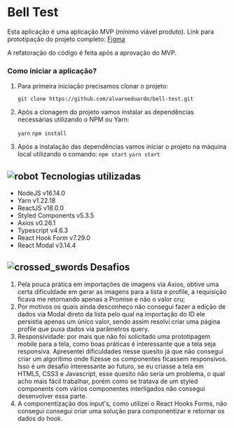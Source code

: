 # Bell Test
Esta aplicação é uma aplicação MVP (mínimo viável produto).
Link para prototipação do projeto completo: [Figma](https://www.figma.com/proto/DSSjc7SrtR9MudyI6Ettb5/Bell-Test?node-id=1:2&scaling=scale-down&page-id=0:1&starting-point-node-id=1:2)

A refatoração do código é feita após a aprovação do MVP.

### Como iniciar a aplicação?
1. Para primeira iniciação precisamos clonar o projeto:

    `git clone https://github.com/alvaroeduardo/bell-test.git`

2. Após a clonagem do projeto vamos instalar as dependências necessárias utilizando o NPM ou Yarn:

	`yarn`
	`npm install`

3. Após a instalação das dependências vamos iniciar o projeto na máquina local utilizando o comando:
	`npm start`
	`yarn start`

## ![robot](https://github.githubassets.com/images/icons/emoji/unicode/1f916.png)  Tecnologias utilizadas

-   NodeJS v16.14.0
-   Yarn v1.22.18
-   ReactJS v18.0.0
-   Styled Components v5.3.5
-   Axios v0.26.1
-   Typescript v4.6.3
-   React Hook Form v7.29.0
-   React Modal v3.14.4

## ![crossed_swords](https://github.githubassets.com/images/icons/emoji/unicode/2694.png)  Desafios

1. Pela pouca prática em importações de imagens via Axios, obtive uma certa dificuldade em gerar as imagens para a lista e profile, a requisição ficava me retornando apenas a Promise e não o valor cru;
2. Por motivos os quais ainda desconheço não consegui fazer a edição de dados via Modal direto da lista pelo qual na importação do ID ele persistia apenas um único valor, sendo assim resolvi criar uma página profile que puxa dados via parâmetros query.
3.  Responsividade: por mais que não foi solicitado uma prototipagem mobile para a tela, como boas práticas é interessante que a tela seja responsiva. Apresentei dificuldades nesse quesito já que não consegui criar um algorítimo onde fizesse os componentes ficassem responsivos. Isso é um desafio interessante ao futuro, se eu criasse a tela em HTML5, CSS3 e Javascript, esse quesito não seria um problema, o qual acho mais fácil trabalhar, porém como se tratava de um styled components com vários componentes interligados não consegui desenvolver essa parte.
4.  A componentização dos input's, como utilizei o React Hooks Forms, não consegui consegui criar uma solução para componentizar e retornar os dados do hook.
